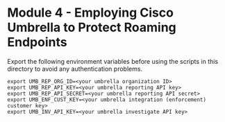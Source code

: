 # Module 4 - Employing Cisco Umbrella to Protect Roaming Endpoints

Export the following environment variables before using the scripts in
this directory to avoid any authentication problems.
```
export UMB_REP_ORG_ID=<your umbrella organization ID>
export UMB_REP_API_KEY=<your umbrella reporting API key>
export UMB_REP_API_SECRET=<your umbrella reporting API secret>
export UMB_ENF_CUST_KEY=<your umbrella integration (enforcement) customer key>
export UMB_INV_API_KEY=<your umbrella investigate API key>
```
